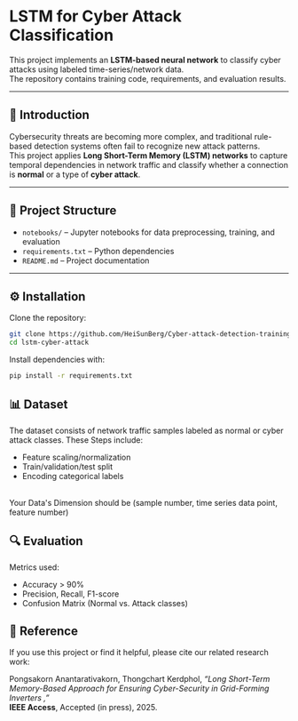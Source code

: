 
# LSTM for Cyber Attack Classification

This project implements an **LSTM-based neural network** to classify cyber attacks using labeled time-series/network data.  
The repository contains training code, requirements, and evaluation results.

---

## 🔎 Introduction

Cybersecurity threats are becoming more complex, and traditional rule-based detection systems often fail to recognize new attack patterns.  
This project applies **Long Short-Term Memory (LSTM) networks** to capture temporal dependencies in network traffic and classify whether a connection is **normal** or a type of **cyber attack**.

---

## 📂 Project Structure
- `notebooks/` – Jupyter notebooks for data preprocessing, training, and evaluation  
- `requirements.txt` – Python dependencies  
- `README.md` – Project documentation  

---

## ⚙️ Installation

Clone the repository:

```bash
git clone https://github.com/HeiSunBerg/Cyber-attack-detection-training-process.git
cd lstm-cyber-attack
```
Install dependencies with:

```bash
pip install -r requirements.txt
```
## 📊 Dataset

The dataset consists of network traffic samples labeled as normal or cyber attack classes. These Steps include:
- Feature scaling/normalization
- Train/validation/test split
- Encoding categorical labels
<br>
Your Data's Dimension should be (sample number, time series data point, feature number)

## 🔍 Evaluation
Metrics used:
- Accuracy > 90%
- Precision, Recall, F1-score
- Confusion Matrix (Normal vs. Attack classes)
## 📖 Reference

If you use this project or find it helpful, please cite our related research work:

Pongsakorn Anantarativakorn, Thongchart Kerdphol, *“Long Short-Term Memory-Based Approach for Ensuring Cyber-Security in Grid-Forming Inverters ,”*  
**IEEE Access**, Accepted (in press), 2025.

